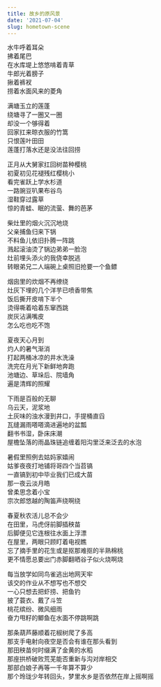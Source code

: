 ```yaml
---
title: 故乡的原风景
date: '2021-07-04'
slug: hometown-scene
---
```


水牛呼着耳朵  
拂着尾巴  
在水库堤上悠悠啃着青草  
牛郎光着膀子  
揪着裤衩<!--# 紧紧揪着免得打湿了裤腿，提着都不够 -->  
捞着水面风来的菱角<!--# 月到天心处，风来水面时 -->

满塘玉立的莲蓬  
绕塘寻了一圈又一圈  
却没一个够得着  
回家扛来晾衣服的竹篙  
只恨莲叶田田<!--# 江南可采莲，莲叶何田田 -->  
莲蓬打落水还是没法往回捞

正月从大舅家扛回树苗种樱桃  
初夏初见花褪残红樱桃小<!--# 花褪残红青杏小 -->  
看完雀跃上学水杉道  
一路豌豆叭果布谷鸟<!--# 如此这般：https://www.bilibili.com/video/BV1ZA411g7tU -->  
湿鞋穿过露草<!--# https://yihui.org/cn/2021/06/awaken-to-summer/ -->  
惊的青蛙、眠的流萤、舞的芭茅<!--# https://yihui.org/cn/2019/08/silvergrass/ -->

柴灶里的烟火沉沉地烧  
父亲捕鱼归来下锅  
不料鱼儿依旧扑腾一阵跳  
溅起滚油烫了锅边弟弟一脸泡  
灶前埋头添火的我侥幸脱逃  
转眼弟兄二人端碗上桌照旧抢要一个鱼鳔

烟囱里的炊烟不再缭绕  
灶灰下埋的几个洋芋已喷香带焦  
饭后撕开皮啃下半个  
烫得嘶着哈着东窜西跳  
炭灰沾满嘴皮  
怎么吃也吃不饱

夏夜天心月到  
灼人的暑气渐消  
打起两桶冰凉的井水洗澡  
洗完在月光下新鲜地奔跑  
池塘边、草垛后、院墙角  
遍是清辉的照耀

下雨是百般的无聊  
乌云天，泥浆地<!--# 碧云天，黄叶地 -->  
土灰味的浊水漫到井口，手提桶直舀  
瓦缝漏雨嗒嗒滴进遍地的盆瓢<!--# 老虎都怕漏雨：https://www.liechi.org/cn/2021/05/yuanlao/ -->  
翻书书湿，卧床床潮  
屋檐坠落的雨晶珠链追缠着阳沟里泛来泛去的水泡<!--# 冰心《笑》泛来泛去；梁弘志《请跟我来》水晶珠链 -->

暑假里照例去姑妈家嬉闹  
姑爹夜夜打地铺将哥四个当苕镐<!--# 背景：https://yihui.org/cn/2019/04/xing-zhou/ -->  
一直镐到初中毕业我们已成大苗  
那一夜云淡月皓  
曾柔思念着小宝<!--# 99 年《鹿鼎记》：https://yihui.org/cn/2020/07/birthday-memories/ -->  
宗次郎悠越的陶笛声绕啊绕

春夏秋农活儿总不会少  
在田里，马虎伢前脚插秧苗  
后脚便见它连根往水面上浮漂<!--# https://github.com/earfanfan/BlogComments/issues/25#issuecomment-855547158 -->  
在屋里，两眼只顾盯着电视瞧  
忘了摘手里的花生或是抠那难抠的半熟棉桃  
更不情愿总要出门赤脚翻晒谷子似火烧啊烧

每当放学如同鸟雀逃出地网天牢  
该交的作业从不想写也不想交  
一心只想去把虾捞、把鱼钓  
披了蓑衣、戴了斗笠  
桃花缤纷、微风细雨  
奋力甩籽的鲫鱼在水面不停跳啊跳<!--# https://yihui.org/cn/2021/03/expired-sorrow/ -->

那条葫芦藤顺着花椒树爬了多高<!--# https://yihui.org/cn/2021/06/garden/ -->  
那支手电射向夜空是否会有谁在那头看到<!--# 晚上蹲在茅坑上，手电筒照天上，光会跑到哪里呢？ -->  
那田秧苗何时缀满了金黄的水稻  
那座拱桥破败荒芜能否重新与沟对岸相交<!--# 从家里去对面山上的路上要经过一条大沟（村民称之为“小沟子”），在沟的一处细窄的地方有两根木头搭的小桥，以前去山上都是走田埂，然后过这座小木桥；大约在我十岁那年，村里修了一条沙石路通往山上，也顺便修了一座水泥拱桥过沟，记得桥上有颗水泥五角星，刷成红色，左右写着：为人民架桥梁，幸福万代长。小时候我和小伙伴常一边放牛，一边在这座桥下玩。 -->  
那部白娘子再等一千年算不算少<!--# https://yihui.org/cn/2013/02/waiting-for-thousand-years/ -->  
那个玲珑少年转回头，梦里水乡是否依然在岸上摇啊摇<!--# 江珊《梦里水乡》中我非常喜欢玲珑这个词 -->

<!--# 有鉴于前一段日子里袁凡引发了我的一些故乡记忆，在《故乡的原风景》和《梦里水乡》催化下，写就一首；鸣谢袁爽阿姨今天帮我带了一天孩子，好让我有时间写完这首诗的主体部分。 -->
